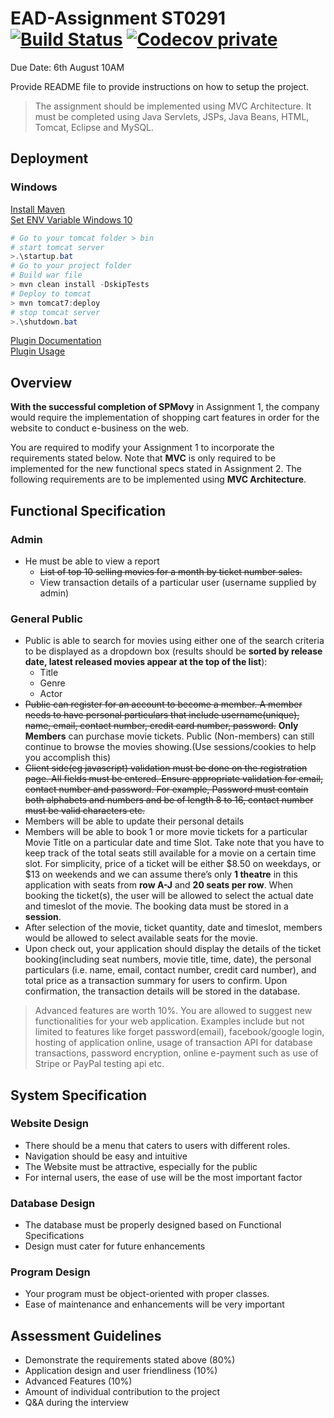 # EAD-Assignment ST0291 [![Build Status](https://travis-ci.com/PotatoDrug/EAD-Assignment.svg?token=6u9dQjLz7vCpD1gzxyL5&branch=master)](https://travis-ci.com/PotatoDrug/EAD-Assignment) [![Codecov private](https://img.shields.io/codecov/c/token/kjqDtFyGLg/github/PotatoDrug/EAD-Assignment.svg)](https://codecov.io/gh/PotatoDrug/EAD-Assignment)

Due Date: 6th August 10AM

Provide README file to provide instructions on how to setup the project.

> The assignment should be implemented using MVC Architecture. It must be completed using Java Servlets, JSPs, Java Beans, HTML, Tomcat, Eclipse and MySQL.

## Deployment

### Windows

[Install Maven](https://www.mkyong.com/maven/how-to-install-maven-in-windows/)  
[Set ENV Variable Windows 10](https://superuser.com/questions/949560/how-do-i-set-system-environment-variables-in-windows-10)

```powershell
# Go to your tomcat folder > bin
# start tomcat server
>.\startup.bat
# Go to your project folder
# Build war file
> mvn clean install -DskipTests
# Deploy to tomcat
> mvn tomcat7:deploy
# stop tomcat server
>.\shutdown.bat
```
[Plugin Documentation](http://tomcat.apache.org/maven-plugin-trunk/tomcat7-maven-plugin/plugin-info.html)  
[Plugin Usage](http://tomcat.apache.org/maven-plugin-trunk/tomcat7-maven-plugin/usage.html)

## Overview

**With the successful completion of SPMovy** in Assignment 1, the company would require the implementation of shopping cart features in order for the website to conduct e-business on the web. 

You are required to modify your Assignment 1 to incorporate the requirements stated below.
Note that **MVC** is only required to be implemented for the new functional specs stated in Assignment 2. The following requirements are to be implemented using **MVC Architecture**.

## Functional Specification

### Admin

* He must be able to view a report
  * ~~List of top 10 selling movies for a month by ticket number sales.~~
  * View transaction details of a particular user (username supplied by admin)

### General Public

* Public is able to search for movies using either one of the search criteria to be displayed as a dropdown box (results should be **sorted by release date, latest released movies appear at the top of the list**):
  * Title
  * Genre
  * Actor
* ~~Public can register for an account to become a member. A member needs to have personal particulars that include username(unique), name, email, contact number, credit card number, password.~~ **Only Members** can purchase movie tickets. Public (Non-members) can still continue to browse the movies showing.(Use sessions/cookies to help you accomplish this)
* ~~Client side(eg javascript) validation must be done on the registration page. All fields must be entered. Ensure appropriate validation for email, contact number and password. For example, Password must contain both alphabets and numbers and be of length 8 to 16, contact number must be valid characters etc.~~
* Members will be able to update their personal details
* Members will be able to book 1 or more movie tickets for a particular Movie Title on a particular date and time Slot.  Take note that you have to keep track of the total seats still available for a movie on a certain time slot.  For simplicity, price of a ticket will be either $8.50 on weekdays, or $13 on weekends and we can assume there’s only **1 theatre** in this application with seats from **row A-J** and **20 seats per row**. When booking the ticket(s), the user will be allowed to select the actual date and timeslot of the movie. The booking data must be stored in a **session**.
* After selection of the movie, ticket quantity, date and timeslot, members would be allowed to select available seats for the movie.
* Upon check out, your application should display the details of the ticket booking(including seat numbers, movie title, time, date), the personal particulars (i.e. name, email, contact number, credit card number), and total price as a transaction summary for users to confirm. Upon confirmation, the transaction details will be stored in the database. 

> Advanced features are worth 10%. You are allowed to suggest new functionalities for your web application. Examples include but not limited to features like forget password(email), facebook/google login, hosting of application online, usage of transaction API for database transactions, password encryption, online e-payment such as use of Stripe or PayPal testing api etc.

## System Specification

### Website Design

* There should be a menu that caters to users with different roles.
* Navigation should be easy and intuitive
* The Website must be attractive, especially for the public
* For internal users, the ease of use will be the most important factor

### Database Design

* The database must be properly designed based on Functional Specifications
* Design must cater for future enhancements

### Program Design

* Your program must be object-oriented with proper classes.
* Ease of maintenance and enhancements will be very important

## Assessment Guidelines

* Demonstrate the requirements stated above (80%)
* Application design and user friendliness (10%)
* Advanced Features (10%)
* Amount of individual contribution to the project
* Q&A during the interview
